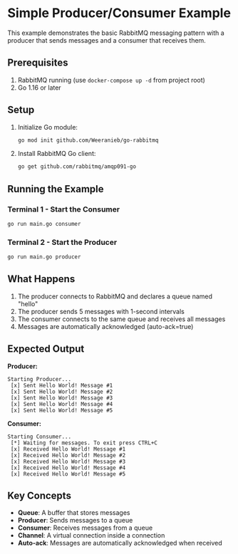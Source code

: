 # Simple Producer/Consumer Example

This example demonstrates the basic RabbitMQ messaging pattern with a producer that sends messages and a consumer that receives them.

## Prerequisites

1. RabbitMQ running (use `docker-compose up -d` from project root)
2. Go 1.16 or later

## Setup

1. Initialize Go module:

   ```bash
   go mod init github.com/Weeranieb/go-rabbitmq
   ```

2. Install RabbitMQ Go client:
   ```bash
   go get github.com/rabbitmq/amqp091-go
   ```

## Running the Example

### Terminal 1 - Start the Consumer

```bash
go run main.go consumer
```

### Terminal 2 - Start the Producer

```bash
go run main.go producer
```

## What Happens

1. The producer connects to RabbitMQ and declares a queue named "hello"
2. The producer sends 5 messages with 1-second intervals
3. The consumer connects to the same queue and receives all messages
4. Messages are automatically acknowledged (auto-ack=true)

## Expected Output

**Producer:**

```
Starting Producer...
 [x] Sent Hello World! Message #1
 [x] Sent Hello World! Message #2
 [x] Sent Hello World! Message #3
 [x] Sent Hello World! Message #4
 [x] Sent Hello World! Message #5
```

**Consumer:**

```
Starting Consumer...
 [*] Waiting for messages. To exit press CTRL+C
 [x] Received Hello World! Message #1
 [x] Received Hello World! Message #2
 [x] Received Hello World! Message #3
 [x] Received Hello World! Message #4
 [x] Received Hello World! Message #5
```

## Key Concepts

- **Queue**: A buffer that stores messages
- **Producer**: Sends messages to a queue
- **Consumer**: Receives messages from a queue
- **Channel**: A virtual connection inside a connection
- **Auto-ack**: Messages are automatically acknowledged when received
